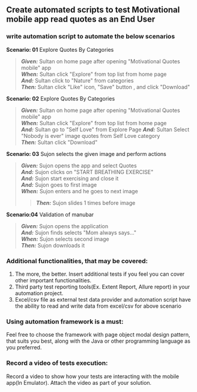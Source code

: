 ## Create automated scripts to test Motivational mobile app read quotes as an End User

### write automation script to automate the below scenarios

**Scenario: 01** Explore Quotes By Categories

> **_Given:_** Sultan on home page after opening "Motivational Quotes mobile" app  
> **_When:_** Sultan click "Explore" from top list from home page  
> **_And:_** Sultan click to "Nature" from categories  
> **_Then:_** Sultan click "Like" icon, "Save" button , and click "Download"

**Scenario: 02** Explore Quotes By Categories

> **_Given:_** Sultan on home page after opening "Motivational Quotes mobile" app  
> **_When:_** Sultan click "Explore" from top list from home page  
> **_And:_** Sultan go to "Self Love" from Explore Page 
> **_And:_** Sultan Select "Nobody is ever" image quotes from Self Love category  
> **_Then:_** Sultan click "Download"

**Scenario: 03** Sujon selects the given image and perform actions

> **_Given:_** Sujon opens the app and select Quotes      
> **_And:_** Sujon clicks on "START BREATHING EXERCISE"      
> **_And:_** Sujon start exercising and close it     
> **_And:_** Sujon goes to first image       
> **_When:_** Sujon enters and he goes to next image
> > **_Then:_** Sujon slides 1 times before image

**Scenario:04** Validation of manubar

> **_Given:_** Sujon opens the application        
> **_And:_** Sujon finds selects "Mom always says..."            
> **_When:_** Sujon selects second image    
> **_Then:_** Sujon downloads it


### Additional functionalities, that may be covered:

1. The more, the better. Insert additional tests if you feel you
   can cover other important functionalities.
2. Third party test reporting tools(Ex. Extent Report, Allure report) in your automation project.
3. Excel/csv file as external test data provider and automation script have the ability to read and
   write data from excel/csv for above scenario

### Using automation framework is a must:

Feel free to choose the framework with page object modal design pattern, that suits you best, along with the
Java or other programming language as you preferred.

### Record a video of tests execution:

Record a video to show how your tests are interacting with the mobile app(In Emulator). Attach the video as part of your
solution.

